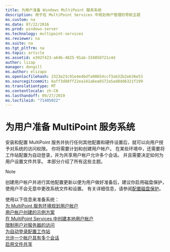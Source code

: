 ```yaml
---
title: 为用户准备 Windows MultiPoint 服务系统
description: 用于在 MultiPoint Services 中规划用户管理的导航主题
ms.custom: na
ms.date: 07/22/2016
ms.prod: windows-server
ms.technology: multipoint-services
ms.reviewer: na
ms.suite: na
ms.tgt_pltfrm: na
ms.topic: article
ms.assetid: e392f423-a64b-4825-91ab-334058721c4d
author: lizap
manager: dongill
ms.author: elizapo
ms.openlocfilehash: 2323e23c91e4e4bdfa98654ccf3ab32b2eb36e53
ms.sourcegitcommit: 6aff3d88ff22ea141a6ea6572a5ad8dd6321f199
ms.translationtype: MT
ms.contentlocale: zh-CN
ms.lasthandoff: 09/27/2019
ms.locfileid: "71405022"
---
```

# <a name="prepare-your-multipoint-services-system-for-users"></a>为用户准备 MultiPoint 服务系统
安装和配置 MultiPoint 服务并执行任何其他配置和硬件设置后，就可以向用户授予对系统的访问权限。 你将需要计划和创建用户帐户。 在某些环境中，还需要将工作站配置为自动登录，并为共享用户帐户允许多个会话。 并且需要决定如何为用户设置文件共享。 本部分介绍了所有这些主题。  
  
> [!NOTE]  
> 创建用户帐户并进行其他配置更新以便为用户做好准备后，建议你启用磁盘保护，使用户不会无意中更改系统文件和设置。 有关详细信息，请参阅[配置磁盘保护](Configure-Disk-Protection-in-MultiPoint-services.md)。  
  
使用以下信息来准备系统：  
[为 MultiPoint 服务环境规划用户帐户](Plan-user-accounts-for-your-MultiPoint-services-environment.md)  
[用户帐户创建的示例方案](Example-scenarios--MultiPoint-Services-user-accounts.md)  
[在 MultiPoint Services 中创建本地用户帐户](Create-local-user-accounts.md)  
[限制用户对服务器的访问](Limit-users--access-to-the-server-in-MultiPoint-services.md)  
[为自动登录配置工作站](Configure-stations-for-automatic-logon.md)  
[允许一个帐户具有多个会话](Allow-one-account-to-have-multiple-sessions.md)  
[启用文件共享](Enable-file-sharing-in-MultiPoint-services.md)